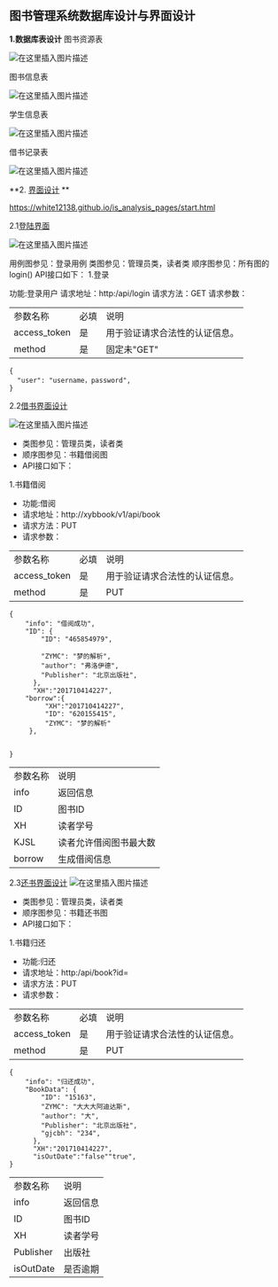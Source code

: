 ## 图书管理系统数据库设计与界面设计
**1.数据库表设计**
图书资源表

![在这里插入图片描述](https://img-blog.csdnimg.cn/2020042709422456.png?x-oss-process=image/watermark,type_ZmFuZ3poZW5naGVpdGk,shadow_10,text_aHR0cHM6Ly9ibG9nLmNzZG4ubmV0L3dlaXhpbl80NDAwNTEzMg==,size_16,color_FFFFFF,t_70)

图书信息表

![在这里插入图片描述](https://img-blog.csdnimg.cn/20200427094258253.png?x-oss-process=image/watermark,type_ZmFuZ3poZW5naGVpdGk,shadow_10,text_aHR0cHM6Ly9ibG9nLmNzZG4ubmV0L3dlaXhpbl80NDAwNTEzMg==,size_16,color_FFFFFF,t_70)

学生信息表

![在这里插入图片描述](https://img-blog.csdnimg.cn/20200427095658666.png?x-oss-process=image/watermark,type_ZmFuZ3poZW5naGVpdGk,shadow_10,text_aHR0cHM6Ly9ibG9nLmNzZG4ubmV0L3dlaXhpbl80NDAwNTEzMg==,size_16,color_FFFFFF,t_70)

借书记录表

![在这里插入图片描述](https://img-blog.csdnimg.cn/20200427095738471.png?x-oss-process=image/watermark,type_ZmFuZ3poZW5naGVpdGk,shadow_10,text_aHR0cHM6Ly9ibG9nLmNzZG4ubmV0L3dlaXhpbl80NDAwNTEzMg==,size_16,color_FFFFFF,t_70)


**2. [界面设计](https://white12138.github.io/is_analysis_pages/start.html)
**

https://white12138.github.io/is_analysis_pages/start.html

     
2.1[登陆界面](https://white12138.github.io/is_analysis_pages/start.html#id=7j735c&p=%E7%AE%A1%E7%90%86%E5%91%98%E7%99%BB%E9%99%86%E7%95%8C%E9%9D%A2)



![在这里插入图片描述](https://img-blog.csdnimg.cn/20200427101643227.png?x-oss-process=image/watermark,type_ZmFuZ3poZW5naGVpdGk,shadow_10,text_aHR0cHM6Ly9ibG9nLmNzZG4ubmV0L3dlaXhpbl80NDAwNTEzMg==,size_16,color_FFFFFF,t_70)

用例图参见：登录用例
类图参见：管理员类，读者类
顺序图参见：所有图的login()
API接口如下：
1.登录

功能:登录用户
请求地址：http:/api/login
请求方法：GET
请求参数：
<table>
<tr>
<td>参数名称</td>
<td>必填</td>
<td>说明</td>
</tr>
<tr>
<td>access_token</td>
<td>是</td>
<td>用于验证请求合法性的认证信息。</td>
</tr>
<tr>
<td>method</td>
<td>是</td>
<td>固定未"GET"</td>
</tr>
</table>

```
{
  "user": "username，password",
}
```



2.2[借书界面设计](https://white12138.github.io/is_analysis_pages/start.html#id=1qz6vh&p=%E5%80%9F%E4%B9%A6%E7%95%8C%E9%9D%A2)


![在这里插入图片描述](https://img-blog.csdnimg.cn/20200426170422780.png?x-oss-process=image/watermark,type_ZmFuZ3poZW5naGVpdGk,shadow_10,text_aHR0cHM6Ly9ibG9nLmNzZG4ubmV0L3dlaXhpbl80NDAwNTEzMg==,size_16,color_FFFFFF,t_70)
- 类图参见：管理员类，读者类
- 顺序图参见：书籍借阅图
- API接口如下：

1.书籍借阅
- 功能:借阅
- 请求地址：http://xybbook/v1/api/book
- 请求方法：PUT
- 请求参数：
<table>
<tr>
<td>参数名称</td>
<td>必填</td>
<td>说明</td>
</tr>
<tr>
<td>access_token</td>
<td>是</td>
<td>用于验证请求合法性的认证信息。</td>
</tr>
<tr>
<td>method</td>
<td>是</td>
<td>PUT</td>
</tr>
</table>

```
{
    "info": "借阅成功",
    "ID": {
        "ID": "465854979",
      
        "ZYMC": "梦的解析",
        "author": "弗洛伊德",
        "Publisher": "北京出版社",
      },
      "XH":"201710414227",
    "borrow":{
         "XH":"201710414227", 
         "ID": "620155415",
         "ZYMC": "梦的解析"                      
     },
       
   
}
```
<table>
<tr>
<td>参数名称</td>
<td>说明</td>
</tr>
<tr>
<td>info</td>
<td>返回信息</td>
</tr>
<tr>
<td>ID</td>
<td>图书ID</td>
</tr>
<tr>
<td>XH</td>
<td>读者学号</td>
</tr>
<tr>
<td>KJSL</td>
<td>读者允许借阅图书最大数</td>
</tr>
<tr>
<td>borrow</td>
<td>生成借阅信息</td>
</tr>
</table>

2.3[还书界面设计](https://white12138.github.io/is_analysis_pages/start.html#id=rqqmy1&p=%E8%BF%98%E4%B9%A6%E7%95%8C%E9%9D%A2)
![在这里插入图片描述](https://img-blog.csdnimg.cn/20200427103205217.png?x-oss-process=image/watermark,type_ZmFuZ3poZW5naGVpdGk,shadow_10,text_aHR0cHM6Ly9ibG9nLmNzZG4ubmV0L3dlaXhpbl80NDAwNTEzMg==,size_16,color_FFFFFF,t_70)
- 类图参见：管理员类，读者类
- 顺序图参见：书籍还书图
- API接口如下：

1.书籍归还
- 功能:归还
- 请求地址：http:/api/book?id=
- 请求方法：PUT
- 请求参数：
 <table>
<tr>
<td>参数名称</td>
<td>必填</td>
<td>说明</td>
</tr>
<tr>
<td>access_token</td>
<td>是</td>
<td>用于验证请求合法性的认证信息。</td>
</tr>
<tr>
<td>method</td>
<td>是</td>
<td>PUT</td>
</tr>
</table>

```
{
    "info": "归还成功",
    "BookData": {
        "ID": "15163",
        "ZYMC": "大大大阿迪达斯",
        "author": "大",
        "Publisher": "北京出版社",
        "gjcbh": "234",
      },
      "XH":"201710414227",
      "isOutDate":"false""true",
}
```
<table>
<tr>
<td>参数名称</td>
<td>说明</td>
</tr>
<tr>
<td>info</td>
<td>返回信息</td>
</tr>
<tr>
<td>ID</td>
<td>图书ID</td>
</tr>
<tr>
<td>XH</td>
<td>读者学号</td>
</tr>
<tr>
<td>Publisher</td>
<td>出版社</td>
</tr>
<tr>
<td>isOutDate</td>
<td>是否逾期</td>
<tr>
</table>
